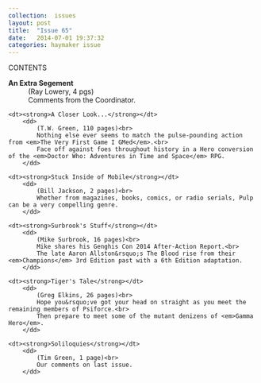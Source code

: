 ```yaml
---
collection:  issues
layout: post
title:  "Issue 65"
date:   2014-07-01 19:37:32
categories: haymaker issue
---
```


CONTENTS

<dl>
	<dt><strong>An Extra Segement</strong></dt>
		<dd>
		 	(Ray Lowery, 4 pgs)<br>
			Comments from the Coordinator.
		</dd>

	<dt><strong>A Closer Look...</strong></dt>
		<dd>
		 	(T.W. Green, 110 pages)<br>
			Nothing else ever seems to match the pulse-pounding action from <em>The Very First Game I GMed</em>.<br>
			Face off against foes throughout history in a Hero conversion of the <em>Doctor Who: Adventures in Time and Space</em> RPG.
		</dd>

	<dt><strong>Stuck Inside of Mobile</strong></dt>
		<dd>
		 	(Bill Jackson, 2 pages)<br>
			Whether from magazines, books, comics, or radio serials, Pulp can be a very compelling genre.
		</dd>

	<dt><strong>Surbrook's Stuff</strong></dt>
		<dd>
		 	(Mike Surbrook, 16 pages)<br>	
		 	Mike shares his Genghis Con 2014 After-Action Report.<br>	
		 	The late Aaron Allston&rsquo;s The Blood rise from their <em>Champions</em> 3rd Edition past with a 6th Edition adaptation.
		</dd>

	<dt><strong>Tiger's Tale</strong></dt>
		<dd>
		 	(Greg Elkins, 26 pages)<br>	
		 	Hope you&rsquo;ve got your head on straight as you meet the remaining members of Psiforce.<br>	
		 	Then prepare to meet some of the mutant denizens of <em>Gamma Hero</em>.
		</dd>

	<dt><strong>Soliloquies</strong></dt>
		<dd>
		 	(Tim Green, 1 page)<br>
			Our comments on last issue.
		</dd>
</dl>
